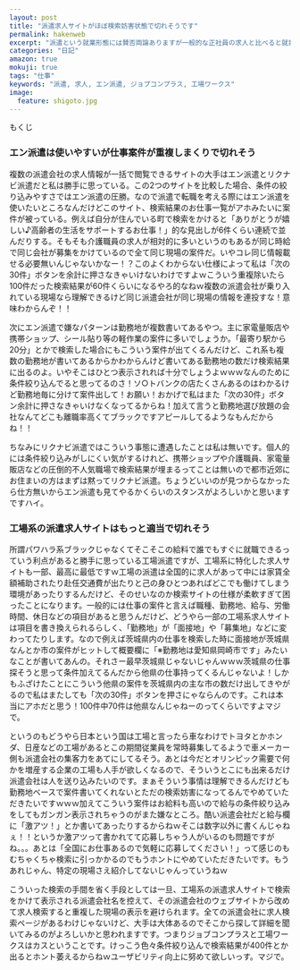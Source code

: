 ```yaml
---
layout: post
title: "派遣求人サイトがほぼ検索妨害状態で切れそうです"
permalink: hakenweb
excerpt: "派遣という就業形態には賛否両論ありますが一般的な正社員の求人と比べると就業までに時間がかからず、また就業自体しやすいというメリットがあります。が、肝心の求人サイトが一部アホかってくらい見難い仕様になってて非常にもったいないとも感じます"
categories: "日記"
amazon: true
mokuji: true
tags: "仕事"
keywords: "派遣, 求人, エン派遣, ジョブコンプラス, 工場ワークス"
image:
  feature: shigoto.jpg
---
```


<div id="mokuji"><span>もくじ</span></div>

### エン派遣は使いやすいが仕事案件が重複しまくりで切れそう

複数の派遣会社の求人情報が一括で閲覧できるサイトの大手はエン派遣とリクナビ派遣だと私は勝手に思っている。この2つのサイトを比較した場合、条件の絞り込みやすさではエン派遣の圧勝。なので派遣で転職を考える際にはエン派遣を使いたいところなんだけどこのサイト、検索結果のお仕事一覧がアホみたいに案件が被っている。例えば自分が住んでいる町で検索をかけると「ありがとうが嬉しい♪高齢者の生活をサポートするお仕事！」的な見出しが6件くらい連続で並んだりする。そもそも介護職員の求人が相対的に多いというのもあるが同じ時給で同じ会社が募集をかけているので全て同じ現場の案件だ。いやコレ同じ情報載せる必要無いんじゃないかなー！？このよくわからない仕様によって私は「次の30件」ボタンを余計に押さなきゃいけないわけですよｗこういう重複除いたら100件だった検索結果が60件くらいになるやろ的なねｗ複数の派遣会社が乗り入れている現場なら理解できるけど同じ派遣会社が同じ現場の情報を連投すな！意味わからんぞ！！

次にエン派遣で嫌なパターンは勤務地が複数書いてあるやつ。主に家電量販店や携帯ショップ、シール貼り等の軽作業の案件に多いでしょうか。「最寄り駅から20分」とかで検索した場合にもこういう案件が出てくるんだけど、これ系も複数の勤務地が書いてあるからかわからんけど書いてある勤務地の数だけ検索結果に出るのよ。いやそこはひとつ表示されれば十分でしょうよｗｗｗなんのために条件絞り込んでると思ってるのさ！ソ○トバンクの店たくさんあるのはわかるけど勤務地毎に分けて案件出して！お願い！おかげで私はまた「次の30件」ボタン余計に押さなきゃいけなくなってるからね！加えて言うと勤務地選び放題の会社なんてどこも離職率高くてブラックですアピールしてるようなもんだからね！！

ちなみにリクナビ派遣ではこういう事態に遭遇したことは私は無いです。個人的には条件絞り込みがしにくい気がするけれど、携帯ショップや介護職員、家電量販店などの圧倒的不人気職場で検索結果が埋まるってことは無いので都市近郊にお住まいの方はまずは黙ってリクナビ派遣。ちょうどいいのが見つからなかったら仕方無いからエン派遣も見てやるかくらいのスタンスがよろしいかと思いますですハイ。

### 工場系の派遣求人サイトはもっと適当で切れそう

所謂パワハラ系ブラックじゃなくてそこそこの給料で誰でもすぐに就職できるっていう利点があると勝手に思っている工場派遣ですが、工場系に特化した求人サイトも一部、最高に最低ですｗ工場の派遣は全国的に求人があって中には家賃全額補助されたり赴任交通費が出たりと己の身ひとつあればどこでも働けてしまう環境があったりするんだけど、そのせいなのか検索サイトの仕様が柔軟すぎて困ったことになります。一般的には仕事の案件と言えば職種、勤務地、給与、労働時間、休日などの項目があると思うんだけど、どうやら一部の工場系求人サイトは項目を書き換えられるらしく、「勤務地」が「面接地」や「募集地」などに変わってたりします。なので例えば茨城県内の仕事を検索した時に面接地が茨城県なんとか市の案件がヒットして概要欄に「※勤務地は愛知県岡崎市です」みたいなことが書いてあんの。それさー最早茨城県じゃないじゃんｗｗｗ茨城県の仕事探そうと思って条件加えてるんだから他県の仕事持ってくるんじゃないよ！しかもふざけたことにこういう他県の案件を茨城県内の主な市の数だけ出してきやがるので私はまたしても「次の30件」ボタンを押さにゃならんのです。これは本当にアホだと思う！100件中70件は他県なんじゃねーのってくらいですよマジで。

というのもどうやら日本という国は工場と言ったら車なわけでトヨタとかホンダ、日産などの工場があるとこの期間従業員を常時募集してるようで車メーカー側も派遣会社の集客力をあてにしてるそう。あとは今だとオリンピック需要で何かを増産する企業の工場も人手が欲しくなるので、そういうとこにも出来るだけ派遣会社は人を送り込みたいのです。まぁそういう事情は理解できるんだけども勤務地ベースで案件書いてくれないとただの検索妨害になってるんでやめていただきたいですｗｗｗ加えてこういう案件はお給料も高いので給与の条件絞り込みをしてもガンガン表示されちゃうのがまた嫌なところ。酷い派遣会社だと給与欄に「激アツ！」とか書いてあったりするからねｗそこは数字以外に書くんじゃねぇ！！というか激アツって書かれてて応募しちゃう人がいるのも問題ですがね。。。あとは「全国にお仕事あるので気軽に応募してください！」って感じのもむちゃくちゃ検索に引っかかるのでもうホントにやめていただきたいです。もうあれじゃん、特定の現場さえ紹介してないじゃんっていうねｗ

こういった検索の手間を省く手段としては一旦、工場系の派遣求人サイトで検索をかけて表示される派遣会社名を控えて、その派遣会社のウェブサイトから改めて求人検索すると重複した現場の表示を避けられます。全ての派遣会社に求人検索ページがあるわけじゃないけど、大手は大体あるのでそこから探して詳細を聞いてみるのがよろしいかと思われますです。つまりジョブコンプラスと工場ワークスはカスということです。けっこう色々条件絞り込んで検索結果が400件とか出るとホント萎えるからねｗユーザビリティ向上に努めて欲しいっす。マジで。